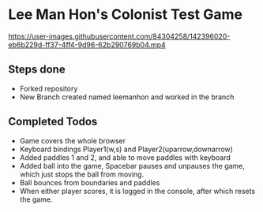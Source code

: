 # Lee Man Hon's Colonist Test Game


https://user-images.githubusercontent.com/84304258/142396020-eb6b229d-ff37-4ff4-9d96-62b290769b04.mp4


## Steps done
- Forked repository
- New Branch created named leemanhon and worked in the branch

## Completed Todos
- Game covers the whole browser
- Keyboard bindings Player1(w,s) and Player2(uparrow,downarrow)
- Added paddles 1 and 2, and able to move paddles with keyboard
- Added ball into the game, Spacebar pauses and unpauses the game, which
  just stops the ball from moving.
- Ball bounces from boundaries and paddles
- When either player scores, it is logged in the console, after which 
  resets the game.


